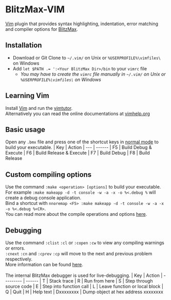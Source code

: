 # BlitzMax-VIM

[Vim](https://www.vim.org) plugin that provides syntax highlighting, indentation, error matching and compiler options for [BlitzMax](https://blitzmax.org).

## Installation
* Download or Git Clone to `~/.vim/` on Unix or `%USERPROFILE%\vimfiles\` on Windows
* Add `let $PATH .= ':<Your BlitzMax Dir>/bin` to your `vimrc` file
  * _You may have to create the `vimrc` file manually in `~/.vim/` on Unix or `%USERPROFILE%\vimfiles\` on Windows_

## Learning Vim
Install [Vim](https://www.vim.org/download.php) and run the [vimtutor](https://vimhelp.org/usr_01.txt.html#vimtutor). \
Alternatively you can read the online documentations at [vimhelp.org](https://vimhelp.org/)

## Basic usage
Open any `.bmx` file and press one of the shortcut keys in [normal mode](https://vimhelp.org/usr_02.txt.html#02.2) to build your executable.
| Key  | Action
| ---  | ------
| F5   | Build Debug & Execute
| F6   | Build Release & Execute
| F7   | Build Debug
| F8   | Build Release

## Custom compiling options
Use the command `:make <operation> [options]` to build your executable. \
For example `:make makeapp -d -t console -w -a -x -o %<.debug %` will create a debug console application. \
Bind a shortcut with `nnoremap <F5> :make makeapp -d -t console -w -a -x -o %<.debug %<CR>`. \
You can read more about the compile operations and options [here](https://blitzmax.org/docs/en/tools/bmk/).

## Debugging
Use the command `:clist` `:cl` or `:copen` `:cw` to view any compiling warnings or errors. \
`:cnext` `:cn` and `:cprev` `:cp` will move to the next and previous problem respectively. \
More information can be found [here](https://vimhelp.org/quickfix.txt.html#quickfix-window). \
\
The internal BlitzMax debugger is used for live-debugging.
| Key       | Action
| --------- | ------
| T         | Stack trace
| R         | Run from here
| S         | Step through source code
| E         | Step into function call
| L         | Leave function or local block
| Q         | Quit
| H         | Help text
| Dxxxxxxxx | Dump object at hex address xxxxxxxx